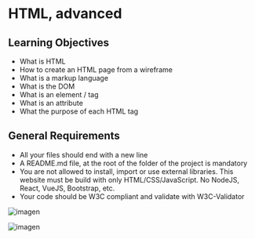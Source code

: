 # HTML, advanced

## Learning Objectives

- What is HTML
- How to create an HTML page from a wireframe
- What is a markup language
- What is the DOM
- What is an element / tag
- What is an attribute
- What the purpose of each HTML tag

## General Requirements

- All your files should end with a new line
- A README.md file, at the root of the folder of the project is mandatory
- You are not allowed to install, import or use external libraries. This website must be build with only HTML/CSS/JavaScript. No NodeJS, React, VueJS, Bootstrap, etc.
- Your code should be W3C compliant and validate with W3C-Validator


![imagen](https://github.com/WololoRC/holbertonschool-web-development/assets/110310135/37b3a50c-0f88-4fd2-b414-0b058f09afc4)

![imagen](https://github.com/WololoRC/holbertonschool-web-development/assets/110310135/eba39798-71f9-454a-99f7-51bfeaba50c5)


